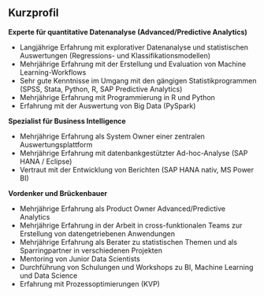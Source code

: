 ## Kurzprofil

**Experte für quantitative Datenanalyse (Advanced/Predictive Analytics)**
- Langjährige Erfahrung mit explorativer Datenanalyse und statistischen Auswertungen (Regressions- und Klassifikationsmodellen)
- Mehrjährige Erfahrung mit der Erstellung und Evaluation von Machine Learning-Workflows
- Sehr gute Kenntnisse im Umgang mit den  gängigen Statistikprogrammen (SPSS, Stata, Python, R, SAP Predictive Analytics)
- Mehrjährige Erfahrung mit Programmierung in R und Python
- Erfahrung mit der Auswertung von Big Data (PySpark)

**Spezialist für Business Intelligence**
- Mehrjährige Erfahrung als System Owner einer zentralen Auswertungsplattform
- Mehrjährige Erfahrung mit datenbankgestützter Ad-hoc-Analyse (SAP HANA / Eclipse)
- Vertraut mit der Entwicklung von Berichten (SAP HANA nativ, MS Power BI)

**Vordenker und Brückenbauer**
- Mehrjährige Erfahrung als Product Owner Advanced/Predictive Analytics
- Mehrjährige Erfahrung in der Arbeit in cross-funktionalen Teams zur Erstellung von datengetriebenen Anwendungen
- Mehrjährige Erfahrung als Berater zu statistischen Themen und als Sparringpartner in verschiedenen Projekten
- Mentoring von Junior Data Scientists
- Durchführung von Schulungen und Workshops zu BI, Machine Learning und Data Science
- Erfahrung mit Prozessoptimierungen (KVP)
